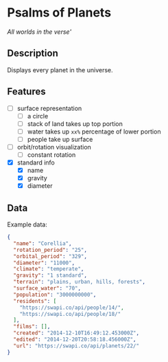 # Psalms of Planets

_All worlds in the verse'_

## Description

Displays every planet in the universe.

## Features

- [ ] surface representation
  - [ ] a circle
  - [ ] stack of land takes up top portion
  - [ ] water takes up `xx%` percentage of lower portion
  - [ ] people take up surface
- [ ] orbit/rotation visualization
  - [ ] constant rotation
- [x] standard info
  - [x] name
  - [x] gravity
  - [x] diameter

## Data

Example data:

```json
{
  "name": "Corellia",
  "rotation_period": "25",
  "orbital_period": "329",
  "diameter": "11000",
  "climate": "temperate",
  "gravity": "1 standard",
  "terrain": "plains, urban, hills, forests",
  "surface_water": "70",
  "population": "3000000000",
  "residents": [
    "https://swapi.co/api/people/14/",
    "https://swapi.co/api/people/18/"
  ],
  "films": [],
  "created": "2014-12-10T16:49:12.453000Z",
  "edited": "2014-12-20T20:58:18.456000Z",
  "url": "https://swapi.co/api/planets/22/"
}
```
